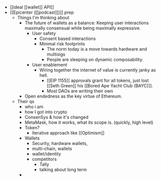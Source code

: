 - [[ideal [[wallet]] API]]
- [[Epicenter ([[podcast]])]] prep
    - Things I'm thinking about
        - The future of wallets as a balance: Keeping user interactions maximally consensual while being maximally expressive.
            - User safety
                - Consent based interactions
                - Minimal risk footprints
                    - The norm today is a move towards hardware and multisigs
                    - People are sleeping on dynamic composability.
            - User enablement
                - Wiring together the internet of value is currently janky as hell.
                    - [[EIP 1155]] approvals grant for all tokens, just lost [[Seth Green]] his [[Bored Ape Yacht Club (BAYC)]].
                    - Most DAOs are writing their own 
        - Open endedness as the key virtue of Ethereum.
    - Their qs
        - who i am
        - how I got into crypto
        - ConsenSys & how it's changed
        - MetaMask, how it works, what its scope is. (quickly, high level)
        - Token?
            - Iterative approach like [[Optimism]]
        - Wallets
            - Security, hardware wallets,
            - multi-chain, wallets
            - wallet/identity
            - competitors
                - Tally
                - talking about long term
        - 
